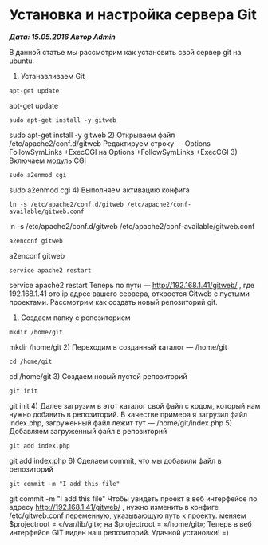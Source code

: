 # Установка и настройка сервера Git                	  
***Дата: 15.05.2016 Автор Admin***

В данной статье мы рассмотрим как установить свой сервер git на ubuntu.
1) Устанавливаем Git
```
apt-get update
```
apt-get update
```
sudo apt-get install -y gitweb
```
sudo apt-get install -y gitweb
2) Открываем файл  /etc/apache2/conf.d/gitweb
Редактируем строку &#8212; Options FollowSymLinks +ExecCGI
на Options +FollowSymLinks +ExecCGI
3) Включаем модуль CGI
```
sudo a2enmod cgi
```
sudo a2enmod cgi
4) Выполняем активацию конфига
```
ln -s /etc/apache2/conf.d/gitweb /etc/apache2/conf-available/gitweb.conf
```
ln -s /etc/apache2/conf.d/gitweb /etc/apache2/conf-available/gitweb.conf
```
a2enconf gitweb
```
a2enconf gitweb
```
service apache2 restart
```
service apache2 restart
Теперь по пути &#8212; http://192.168.1.41/gitweb/ , где 192.168.1.41 это ip адрес вашего сервера, откроется Gitweb с пустыми проектами.
Рассмотрим как создать новый репозиторий git.
1) Создаем папку с репозиторием
```
mkdir /home/git
```
mkdir /home/git
2) Переходим в созданный каталог &#8212; /home/git
```
cd /home/git
```
 cd /home/git
3) Создаем новый пустой репозиторий
```
git init
```
git init
4) Далее загрузим в этот каталог свой файл с кодом, который нам нужно добавить в репозиторий.
В качестве примера я загрузил файл index.php, загруженный файл лежит тут &#8212; /home/git/index.php
5) Добавляем загруженный файл в репозиторий
```
git add index.php
```
git add index.php
6) Сделаем commit, что мы добавили файл в репозиторий
```
git commit -m "I add this file"
```
git commit -m "I add this file"
Чтобы увидеть проект в веб интерфейсе по адресу http://192.168.1.41/gitweb/ ,
нужно изменить в конфиге /etc/gitweb.conf переменную, указывающую путь к проекту.
меняем $projectroot = &#171;/var/lib/git&#187;;
на
$projectroot = &#171;/home/git&#187;;
Теперь в веб интерфейсе GIT виден наш репозиторий.
Удачной установки! =)
